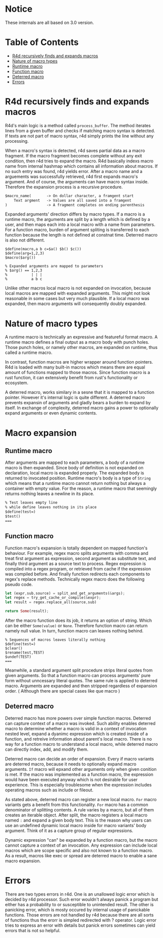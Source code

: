 # Notice

These internals are all based on 3.0 version.

# Table of Contents

- [R4d recursively finds and expands
macros](#r4d-recursively-finds-and-expands-macros)
- [Nature of macro types](#nature-of-macro-types)
- [Runtime macro](#Runtime-macro)
- [Function macro](#function-macro)
- [Deterred macro](#deterred-macro)
- [Errors](#errors)

# R4d recursively finds and expands macros

R4d's main logic is a method called ```process_buffer```. The method iterates
lines from a given buffer and checks if matching macro syntax is detected. If
texts are not part of macro syntax, r4d simply prints the line without any
processing.

When a macro's syntax is detected, r4d saves partial data as a macro fragment.
If the macro fragment becomes complete without any exit condition, then r4d
tries to expand the macro. R4d basically indexs macro name from internal
hashmap which contains all information about macros. If no such entry was
found, r4d yields error. After a macro name and a arguements was successfully
retrieved, r4d first expands macro's argument. And of course, the arguments can
have macro syntax inside. Therefore the expansion process is a recursive
procedure.

```txt
$macro_name(       -> On dollar character, a framgent start
    Text argment   -> Values are all saved into a framgent
)                  -> A fragment completes on ending parenthesis
```

Expanded arguments' direction differs by macro types. If a macro is a runtime
macro, the arguments are split by a length which is defined by a user, and then
maps each into a local macro with a name from parameters. For a function macro,
burden of argument spliting is transferred to each function because the length
is not defined at constnat time. Deterred macro is also not different.

```r4d
$define(macro,a b c=$a() $b() $c())
$define(arg=1,2,3)
$macro($arg())

% Expanded arguments are mapped to parameters
% $arg() == 1,2,3
%           | | |
%           a b c
```

Unlike other macros local macro is not expanded on invocation, because local
macros are mapped with expanded arguments. This might not look reasonable in
some cases but very much plausible. If a local macro was expanded, then macro
arguments will consequently doubly expanded.

# Nature of macro types

A runtime macro is technically an expressive and featureful format macro. A
runtime macro defines a final output as a macro body with punch holes. Those
punch holes, or namely other macros, are expanded on runtime, thus called a
runtime macro.

In contrast, function macros are higher wrapper around function pointers. R4d
is loaded with many built-in macros which means there are equal amount of
functions mapped to those macros. Since function macro is a rust function, it
can extensively benefit from rust's functionality or ecosystem.

A deterred macro, works similary in a sesne that it is mapped to a function
pointer. However it's internal logic is quite different. A deterred macro
prevents expansin of arguments and gladly bears a burden to expand by itself.
In exchange of complexity, deterred macro gains a power to optionally expand
arguments or even dynamic contents.

# Macro expansion

## Runtime macro

After arguments are mapped to each parameters, a body of a runtime macro is
then expanded. Since body of definition is not expanded on declaration, local
macro is expanded properly. The expanded body is returned to invocated
position. Runtime macro's body is a type of ```String``` which means that a
runtime macro cannot return nothing but always a container with empty value.
For the reason, a runtime macro that seemingly returns nothing leaves a newline
in its place.

```txt
% Test leaves empty line
% while define leaves nothing in its place
$define(test=)
$test()
===

```

## Function macro

Function macro's expansion is totally dependent on mapped function's behaviour.
For example, regex macro splits arguments with comma and treat first argument
as expression, second argument as substitute text, and finally third argument
as a source text to process. Regex expression is compiled into a regex program,
or retrieved from cache if the expression was compiled before. And finally
function redirects each components to regex's replace methods. Technically
regex macro does the following pseudo code.

```rust
let (expr,sub,source) = split_and_get_arguments(&args);
let regex = try_get_cache_or_compile(&expr);
let result = regex.replace_all(source,sub)

return Some(result);
```

After the macro function does its job, it returns an option of string. Which
can be either ```Some(value)``` or ```None```. Therefore function macro can
return namely null value. In turn, function macro can leaves nothing behind.

```r4d
% Sequences of macros leaves literally nothing
$define(test=)
$clear()
$rename(test,TEST)
$undef(TEST)
===
```

Meanwhile, a standard argument split procedure strips literal quotes from given
arguments. So that a function macro can process arguments' pure form without
unncessary literal quotes. The same rule is applied to deterred macro.
Arguments are expanded and then stripped regardless of expansion order. (
Although there are special cases like que macro )

## Deterred macro

Deterred macro has more powers over simple function macros. Deterred can
capture context of a macro was invoked. Such ability enables deterred macro to
determine whether a macro is valid in a context of invocation nested level,
expand a dyanimc expression which is created inside of a function, and
retreive information about parent's local macro. There is no way for a function
macro to understand a local macro, while deterred macro can directly index,
add, and modify them. 

Deterred macro can decide an order of expansion. Every if macro variants are
deterred macro, because it needs to optionally expand macro arguments. ```If```
macro will epxand other arguments only when given conition is met. If the macro
was implemented as a function macro, the expression would have been executed
anyway which is not desirable for user experience. This is especially
troublesome when the expression includes operating macros such as include or
fileout.

As stated above, deterred macro can register a new local macro. ```For``` macro
variants gets a benefit from this functionality. ```For``` macro has a common
denominator of splitting contents. A rule varies by a macro, but all of them
creates an iterable object. After split, the macro registers a local macro
named ```:``` and expand a given body text. This is the reason why users can
use an undefined dynamic local macro inside for macro variants' body argument.
Think of it as a capture group of regular expressions.

Dynamic expression "can" be expanded by a function macro, but the macro cannot
capture a context of an invocation. Any expression can include local macros
which are scope specific and also not known to a function macro. As a result,
macros like exec or spread are deterred macro to enable a sane macro expansion.

# Errors

There are two types errors in r4d. One is an unallowed logic error which is
decided by r4d processor. Such error wouldn't always panick a program but
either has a probability to or susceptible to unintended result. The other is
panicking error, which is mosty occured by internal usage of panickable
functions. Those errors are not handled by r4d because there are all sorts of
functions thus the erorr is simpled redirected with ? operator. Logic error
tries to express an error with details but panick errors sometimes can yield
errors that is not so helpful.
